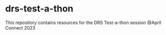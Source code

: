 # drs-test-a-thon
This repository contains resources for the DRS Test-a-thon session @April Connect 2023
